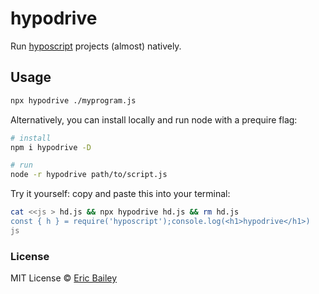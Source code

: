 # hypodrive

Run [hyposcript](https://github.com/sure-thing/hyposcript) projects (almost) natively.

## Usage

```bash
npx hypodrive ./myprogram.js
```

Alternatively, you can install locally and run node with a prequire flag:

```bash
# install
npm i hypodrive -D

# run
node -r hypodrive path/to/script.js
```

Try it yourself: copy and paste this into your terminal:

```bash
cat <<js > hd.js && npx hypodrive hd.js && rm hd.js
const { h } = require('hyposcript');console.log(<h1>hypodrive</h1>)
js
```

### License

MIT License © [Eric Bailey](https://estrattonbailey.com)
